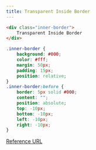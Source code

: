 ```yaml
---
title: Transparent Inside Border
---
```


```html
<div class="inner-border">
    Transparent Inside Border
</div>
```

```css
.inner-border {
    background: #000;
    color: #fff;
    margin: 50px;
    padding: 15px;
    position: relative;
}
.inner-border:before {
    border: 5px solid #000;
    content: "";
    position: absolute;
    top: -10px;
    bottom: -10px;
    left: -10px;
    right: -10px;
}
```
[Reference URL](http://jsfiddle.net/chriscoyier/DvaqK/4/)